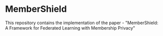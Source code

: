 # MemberShield
This repository contains the implementation of the paper - "MemberShield: A Framework for Federated Learning with Membership Privacy"

